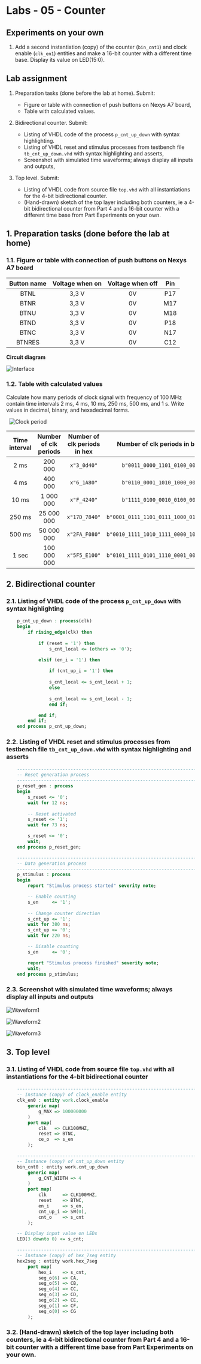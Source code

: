 # Labs - 05 - Counter

## Experiments on your own

1. Add a second instantiation (copy) of the counter (`bin_cnt1`) and clock enable (`clk_en1`) entities and make a 16-bit counter with a different time base. Display its value on LED(15:0).

## Lab assignment

1. Preparation tasks (done before the lab at home). Submit:
    * Figure or table with connection of push buttons on Nexys A7 board,
    * Table with calculated values.

2. Bidirectional counter. Submit:
    * Listing of VHDL code of the process `p_cnt_up_down` with syntax highlighting.
    * Listing of VHDL reset and stimulus processes from testbench file `tb_cnt_up_down.vhd` with syntax highlighting and asserts,
    * Screenshot with simulated time waveforms; always display all inputs and outputs,

3. Top level. Submit:
    * Listing of VHDL code from source file `top.vhd` with all instantiations for the 4-bit bidirectional counter.
    * (Hand-drawn) sketch of the top layer including both counters, ie a 4-bit bidirectional counter from Part 4 and a 16-bit counter with a different time base from Part Experiments on your own.



## 1. Preparation tasks (done before the lab at home)

### 1.1. Figure or table with connection of push buttons on Nexys A7 board

 | **Button name** | **Voltage when on** | **Voltage when off** | **Pin** |
   | :-: | :-: | :-: | :-: |
   | BTNL | 3,3 V | 0V | P17 |
   | BTNR | 3,3 V | 0V | M17 |
   | BTNU | 3,3 V | 0V | M18 |
   | BTND | 3,3 V | 0V | P18 |
   | BTNC | 3,3 V | 0V | N17 |
   | BTNRES | 3,3 V | 0V | C12 |
   
 **Circuit diagram**
 
   ![Interface](Images/interface.png)

### 1.2. Table with calculated values

Calculate how many periods of clock signal with frequency of 100&nbsp;MHz contain time intervals 2&nbsp;ms, 4&nbsp;ms, 10&nbsp;ms, 250&nbsp;ms, 500&nbsp;ms, and 1&nbsp;s. Write values in decimal, binary, and hexadecimal forms.

   &nbsp; 
   ![Clock period](Images/freq.png)
   &nbsp;

   | **Time interval** | **Number of clk periods** | **Number of clk periods in hex** | **Number of clk periods in binary** |
   | :-: | :-: | :-: | :-: |
   | 2&nbsp;ms | 200 000 | `x"3_0d40"` | `b"0011_0000_1101_0100_0000"` |
   | 4&nbsp;ms | 400 000 | `x"6_1A80"` | `b"0110_0001_1010_1000_0000"` |
   | 10&nbsp;ms | 1 000 000 | `x"F_4240"` | `b"1111_0100_0010_0100_0000"` |
   | 250&nbsp;ms | 25 000 000 | `x"17D_7840"` | `b"0001_0111_1101_0111_1000_0100_0000"` |
   | 500&nbsp;ms | 50 000 000 | `x"2FA_F080"` | `b"0010_1111_1010_1111_0000_1000_0000"` |
   | 1&nbsp;sec | 100 000 000 | `x"5F5_E100"` | `b"0101_1111_0101_1110_0001_0000_0000"` |
   
## 2. Bidirectional counter
   
### 2.1. Listing of VHDL code of the process `p_cnt_up_down` with syntax highlighting

```vhdl
    p_cnt_up_down : process(clk)
    begin
        if rising_edge(clk) then
        
            if (reset = '1') then
                s_cnt_local <= (others => '0');

            elsif (en_i = '1') then 
                
                if (cnt_up_i = '1') then
                
                s_cnt_local <= s_cnt_local + 1;             
                else         
                
                s_cnt_local <= s_cnt_local - 1;            
                end if;

            end if;
        end if;
    end process p_cnt_up_down;
```

### 2.2. Listing of VHDL reset and stimulus processes from testbench file `tb_cnt_up_down.vhd` with syntax highlighting and asserts

```vhdl
    --------------------------------------------------------------------
    -- Reset generation process
    --------------------------------------------------------------------
    p_reset_gen : process
    begin
        s_reset <= '0';
        wait for 12 ns;
        
        -- Reset activated
        s_reset <= '1';
        wait for 73 ns;

        s_reset <= '0';
        wait;
    end process p_reset_gen;

    --------------------------------------------------------------------
    -- Data generation process
    --------------------------------------------------------------------
    p_stimulus : process
    begin
        report "Stimulus process started" severity note;

        -- Enable counting
        s_en     <= '1';
        
        -- Change counter direction
        s_cnt_up <= '1';
        wait for 380 ns;
        s_cnt_up <= '0';
        wait for 220 ns;

        -- Disable counting
        s_en     <= '0';

        report "Stimulus process finished" severity note;
        wait;
    end process p_stimulus;
```
   
### 2.3. Screenshot with simulated time waveforms; always display all inputs and outputs

![Waveform1](Images/Waveform.png)

![Waveform2](Images/Waveform_2.png)

![Waveform3](Images/Waveform_3.png)

## 3. Top level

### 3.1. Listing of VHDL code from source file `top.vhd` with all instantiations for the 4-bit bidirectional counter

```vhdl
    --------------------------------------------------------------------
    -- Instance (copy) of clock_enable entity
    clk_en0 : entity work.clock_enable
        generic map(
            g_MAX => 100000000
        )
        port map(
            clk   => CLK100MHZ,   
            reset => BTNC, 
            ce_o  => s_en
        );

    --------------------------------------------------------------------
    -- Instance (copy) of cnt_up_down entity
    bin_cnt0 : entity work.cnt_up_down
        generic map(
            g_CNT_WIDTH => 4
        )
        port map(
            clk      => CLK100MHZ,
            reset    => BTNC,
            en_i     => s_en,
            cnt_up_i => SW(0),
            cnt_o    => s_cnt
        );

    -- Display input value on LEDs
    LED(3 downto 0) <= s_cnt;

    --------------------------------------------------------------------
    -- Instance (copy) of hex_7seg entity
    hex2seg : entity work.hex_7seg
        port map(
            hex_i    => s_cnt,
            seg_o(6) => CA,
            seg_o(5) => CB,
            seg_o(4) => CC,
            seg_o(3) => CD,
            seg_o(2) => CE,
            seg_o(1) => CF,
            seg_o(0) => CG
        );
```

### 3.2. (Hand-drawn) sketch of the top layer including both counters, ie a 4-bit bidirectional counter from Part 4 and a 16-bit counter with a different time base from Part Experiments on your own.
